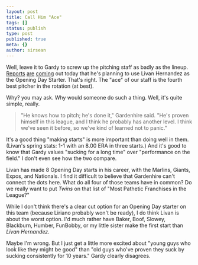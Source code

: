 ```yaml
---
layout: post
title: Call Him "Ace"
tags: []
status: publish
type: post
published: true
meta: {}
author: sirsean
---
```

Well, leave it to Gardy to screw up the pitching staff as badly as the lineup. <a href="http://ww3.startribune.com/blogs/christensen/2008/03/11/twins-leaning-toward-livan-for-opening-night/">Reports</a> <a href="http://blogs.twincities.com/twins/2008/03/livan_to_lead_off.html">are</a> <a href="http://minnesota.twins.mlb.com/news/article.jsp?ymd=20080311&amp;content_id=2418707&amp;vkey=spt2008news&amp;fext=.jsp&amp;c_id=min">coming</a> out today that he's planning to use Livan Hernandez as the Opening Day Starter. That's right. The "ace" of our staff is the fourth best pitcher in the rotation (at best).

Why? you may ask. Why would someone do such a thing. Well, it's quite simple, really.
<blockquote>"He knows how to pitch; he's done it," Gardenhire said. "He's proven himself in this league, and I think he probably has another level. I think we've seen it before, so we've kind of learned not to panic."</blockquote>
It's a good thing "making starts" is more important than doing well in them. (Livan's spring stats: 1-1 with an 8.00 ERA in three starts.) And it's good to know that Gardy values "sucking for a long time" over "performance on the field." I don't even see how the two compare.

Livan has made 8 Opening Day starts in his career, with the Marlins, Giants, Expos, and Nationals. I find it difficult to believe that Gardenhire can't connect the dots here. What do all four of those teams have in common? Do we really want to put <em>Twins</em> on that list of "Most Pathetic Franchises in the League?"

While I don't think there's a clear cut option for an Opening Day starter on this team (because Liriano probably won't be ready), I do think Livan is about the worst option. I'd much rather have Baker, Boof, Slowey, Blackburn, Humber, FunBobby, or my little sister make the first start than <em>Livan Hernandez</em>.

Maybe I'm wrong. But I just get a little more excited about "young guys who look like they might be good" than "old guys who've proven they suck by sucking consistently for 10 years." Gardy clearly disagrees.
